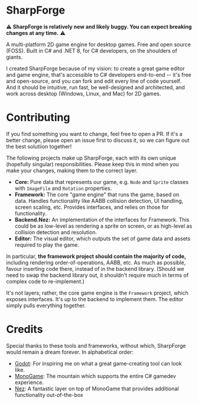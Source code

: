 # SharpForge

:warning: **SharpForge is relatively new and likely buggy. You can expect breaking changes at any time.** :warning:

A multi-platform 2D game engine for desktop games. Free and open source (FOSS). Built in C# and .NET 8, for C# developers, on the shoulders of giants.

I created SharpForge because of my vision: to create a great game editor and game engine, that's accessible to C# developers end-to-end -- it's free and open-source, and you can fork and edit every line of code yourself.  And it should be intuitive, run fast, be well-designed and architected, and work across desktop (Windows, Linux, and Mac) for 2D games.

# Contributing

If you find something you want to change, feel free to open a PR. If it's a better change, please open an issue first to discuss it, so we can figure out the best solutiion together!

The following projects make up SharpForge, each with its own unique (hopefully singular) responsibilities. Please keep this in mind when you make your changes, making them to the correct layer.

- **Core:** Pure data that represents our game, e.g. `Node` and `Sprite` classes with `ImageFile` and `Rotation` properties.
- **Framework:** The core "game engine" that runs the game, based on data. Handles functionality like AABB collision detection, UI handling, screen scaling, etc. Provides interfaces, and relies on those for functionality.
- **Backend.Nez:** An implementation of the interfaces for Framework. This could be as low-level as rendering a sprite on screen, or as high-level as collision detection and resolution.
- **Editor:** The visual editor, which outputs the set of game data and assets required to play the game.

In particular, **the framework project should contain the majority of code,** including rendering order-of-operations, AABB, etc. As much as possible, favour inserting code there, instead of in the backend library. (Should we need to swap the backend library out, it shouldn't require much in terms of complex code to re-implement.)

It's not layers; rather, the core game engine is the `Framework` project, which exposes interfaces. It's up to the backend to implement them. The editor simply pulls everything together.

# Credits

Special thanks to these tools and frameworks, without which, SharpForge would remain a dream forever. In alphabetical order:

- [Godot](https://github.com/godot-engine/godot): For inspiring me on what a great game-creating tool can look like.
- [MonoGame](https://github.com/MonoGame/MonoGame): The mountain which supports the entire C# gamedev experience. 
- [Nez](https://github.com/prime31/Nez): A fantastic layer on top of MonoGame that provides additional functionality out-of-the-box 